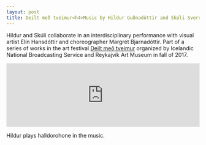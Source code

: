 ```yaml
---
layout: post
title: Deilt með tveimur<h4>Music by Hildur Guðnadóttir and Skúli Sverrisson</h4>
---
```

Hildur and Skúli collaborate in an interdisciplinary performance with visual artist Elín Hansdóttir and choreographer Margrét Bjarnadóttir. Part of a series of works in the art festival [Deilt með tveimur](http://www.ruv.is/frett/deila-tonleikum-med-tveimur) organized by Icelandic National Broadcasting Service and Reykajvík Art Museum in fall of 2017.

<iframe width="100%" height="166" scrolling="no" frameborder="no" src="https://w.soundcloud.com/player/?url=https%3A//api.soundcloud.com/tracks/365528189&amp;color=%2321150c&amp;auto_play=false&amp;hide_related=false&amp;show_comments=true&amp;show_user=true&amp;show_reposts=false&amp;show_teaser=true"></iframe>

Hildur plays halldorohone in the music.
